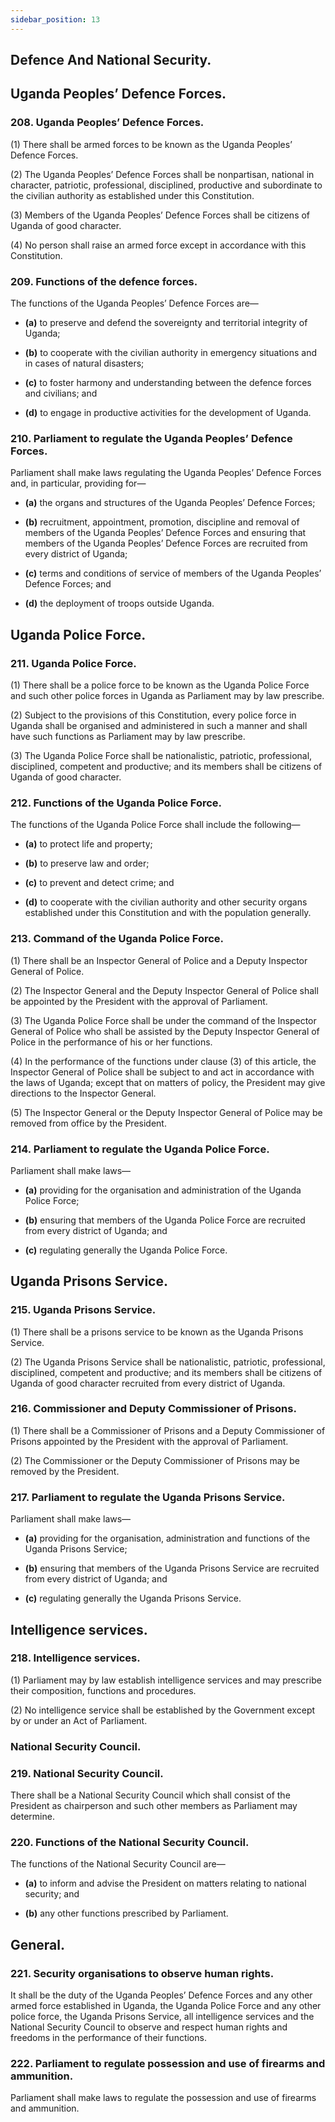 ```yaml
---
sidebar_position: 13
---
```


## Defence And National Security.

## Uganda Peoples’ Defence Forces.

### 208. Uganda Peoples’ Defence Forces.

(1) There shall be armed forces to be known as the Uganda Peoples’
Defence Forces.

(2) The Uganda Peoples’ Defence Forces shall be nonpartisan,
national in character, patriotic, professional, disciplined, productive and
subordinate to the civilian authority as established under this Constitution.

(3) Members of the Uganda Peoples’ Defence Forces shall be citizens
of Uganda of good character.

(4) No person shall raise an armed force except in accordance with
this Constitution.

### 209. Functions of the defence forces.

The functions of the Uganda Peoples’ Defence Forces are—  

- **(a)** to preserve and defend the sovereignty and territorial integrity of
Uganda;  

- **(b)** to cooperate with the civilian authority in emergency situations
and in cases of natural disasters;  

- **(c)** to foster harmony and understanding between the defence forces
and civilians; and  

- **(d)** to engage in productive activities for the development of Uganda.

### 210. Parliament to regulate the Uganda Peoples’ Defence Forces.

Parliament shall make laws regulating the Uganda Peoples’ Defence Forces
and, in particular, providing for— 

- **(a)** the organs and structures of the Uganda Peoples’ Defence Forces;  

- **(b)** recruitment, appointment, promotion, discipline and removal of
members of the Uganda Peoples’ Defence Forces and ensuring
that members of the Uganda Peoples’ Defence Forces are
recruited from every district of Uganda;  

- **(c)** terms and conditions of service of members of the Uganda Peoples’ Defence Forces; and 

- **(d)** the deployment of troops outside Uganda.


## Uganda Police Force.


### 211. Uganda Police Force.

(1) There shall be a police force to be known as the Uganda Police
Force and such other police forces in Uganda as Parliament may by law
prescribe.

(2) Subject to the provisions of this Constitution, every police force
in Uganda shall be organised and administered in such a manner and shall
have such functions as Parliament may by law prescribe.

(3) The Uganda Police Force shall be nationalistic, patriotic,
professional, disciplined, competent and productive; and its members shall
be citizens of Uganda of good character.

### 212. Functions of the Uganda Police Force.

The functions of the Uganda Police Force shall include the following—

- **(a)** to protect life and property;  

- **(b)** to preserve law and order;  

- **(c)** to prevent and detect crime; and  

- **(d)** to cooperate with the civilian authority and other security organs
established under this Constitution and with the population
generally.

### 213. Command of the Uganda Police Force.

(1) There shall be an Inspector General of Police and a Deputy
Inspector General of Police.

(2) The Inspector General and the Deputy Inspector General of Police
shall be appointed by the President with the approval of Parliament.

(3) The Uganda Police Force shall be under the command of the
Inspector General of Police who shall be assisted by the Deputy Inspector
General of Police in the performance of his or her functions.

(4) In the performance of the functions under clause (3) of this article,
the Inspector General of Police shall be subject to and act in accordance with
the laws of Uganda; except that on matters of policy, the President may give
directions to the Inspector General.

(5) The Inspector General or the Deputy Inspector General of Police
may be removed from office by the President.

### 214. Parliament to regulate the Uganda Police Force.

Parliament shall make laws—  

- **(a)** providing for the organisation and administration of the Uganda
Police Force;  

- **(b)** ensuring that members of the Uganda Police Force are recruited
from every district of Uganda; and  

- **(c)** regulating generally the Uganda Police Force.


## Uganda Prisons Service.


### 215. Uganda Prisons Service.

(1) There shall be a prisons service to be known as the Uganda
Prisons Service.

(2) The Uganda Prisons Service shall be nationalistic, patriotic,
professional, disciplined, competent and productive; and its members shall
be citizens of Uganda of good character recruited from every district of
Uganda.

### 216. Commissioner and Deputy Commissioner of Prisons.

(1) There shall be a Commissioner of Prisons and a Deputy
Commissioner of Prisons appointed by the President with the approval of
Parliament.

(2) The Commissioner or the Deputy Commissioner of Prisons may
be removed by the President.

### 217. Parliament to regulate the Uganda Prisons Service.

Parliament shall make laws—

- **(a)** providing for the organisation, administration and functions of the
Uganda Prisons Service;  

- **(b)** ensuring that members of the Uganda Prisons Service are
recruited from every district of Uganda; and  

- **(c)** regulating generally the Uganda Prisons Service.


## Intelligence services.

### 218. Intelligence services.

(1) Parliament may by law establish intelligence services and may
prescribe their composition, functions and procedures.

(2) No intelligence service shall be established by the Government
except by or under an Act of Parliament.


### National Security Council.


### 219. National Security Council.

There shall be a National Security Council which shall consist of the
President as chairperson and such other members as Parliament may
determine.

### 220. Functions of the National Security Council.

The functions of the National Security Council are—  

- **(a)** to inform and advise the President on matters relating to national
security; and  

- **(b)** any other functions prescribed by Parliament.


## General.

### 221. Security organisations to observe human rights.

It shall be the duty of the Uganda Peoples’ Defence Forces and any other
armed force established in Uganda, the Uganda Police Force and any other
police force, the Uganda Prisons Service, all intelligence services and the
National Security Council to observe and respect human rights and freedoms
in the performance of their functions.

### 222. Parliament to regulate possession and use of firearms and ammunition.

Parliament shall make laws to regulate the possession and use of firearms and
ammunition.
